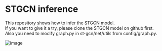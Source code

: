 # STGCN inference
This repository shows how to infer the STGCN model.  
If you want to give it a try, please clone the STGCN model on github first.  
Also you need to modify graph.py in st-gcn/net/utils from config/graph.py.  

![image](output.gif)